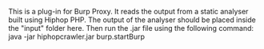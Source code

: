 This is a plug-in for Burp Proxy.
It reads the output from a static analyser built using Hiphop PHP.
The output of the analyser should be placed inside the "input" folder here.
Then run the .jar file using the following command:
	java -jar hiphopcrawler.jar burp.startBurp
